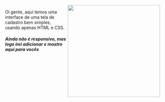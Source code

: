 
<img src="https://media.giphy.com/media/iDOOSqoC0k3VeT9rd5/giphy.gif" align="right" height="300px">


<p text-align="center"> Oi gente, aqui temos uma interface de uma tela de cadastro bem simples, usando apenas HTML e CSS.</p>

<h5> Ainda não é responsivo, mas logo irei adicionar e mostro aqui para vocês</h5>

